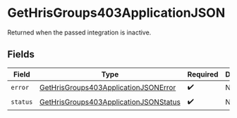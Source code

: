 # GetHrisGroups403ApplicationJSON

Returned when the passed integration is inactive.


## Fields

| Field                                                                                                     | Type                                                                                                      | Required                                                                                                  | Description                                                                                               |
| --------------------------------------------------------------------------------------------------------- | --------------------------------------------------------------------------------------------------------- | --------------------------------------------------------------------------------------------------------- | --------------------------------------------------------------------------------------------------------- |
| `error`                                                                                                   | [GetHrisGroups403ApplicationJSONError](../../models/operations/gethrisgroups403applicationjsonerror.md)   | :heavy_check_mark:                                                                                        | N/A                                                                                                       |
| `status`                                                                                                  | [GetHrisGroups403ApplicationJSONStatus](../../models/operations/gethrisgroups403applicationjsonstatus.md) | :heavy_check_mark:                                                                                        | N/A                                                                                                       |